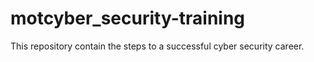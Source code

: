 # motcyber_security-training
This repository contain the steps to a successful cyber security career.

